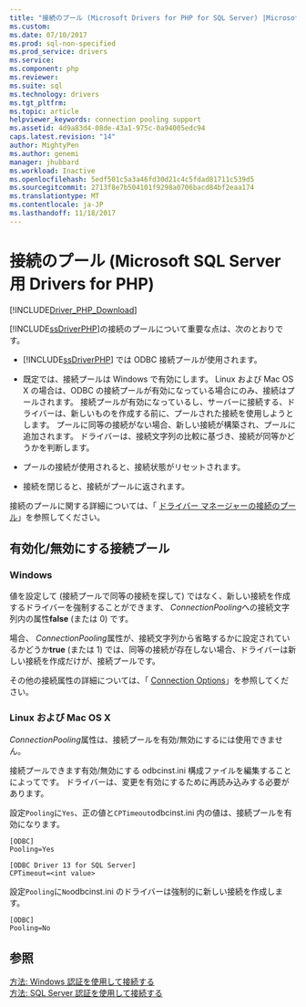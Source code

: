 ```yaml
---
title: "接続のプール (Microsoft Drivers for PHP for SQL Server) |Microsoft ドキュメント"
ms.custom: 
ms.date: 07/10/2017
ms.prod: sql-non-specified
ms.prod_service: drivers
ms.service: 
ms.component: php
ms.reviewer: 
ms.suite: sql
ms.technology: drivers
ms.tgt_pltfrm: 
ms.topic: article
helpviewer_keywords: connection pooling support
ms.assetid: 4d9a83d4-08de-43a1-975c-0a94005edc94
caps.latest.revision: "14"
author: MightyPen
ms.author: genemi
manager: jhubbard
ms.workload: Inactive
ms.openlocfilehash: 5edf501c5a3a46fd30d21c4c5fdad81711c539d5
ms.sourcegitcommit: 2713f8e7b504101f9298a0706bacd84bf2eaa174
ms.translationtype: MT
ms.contentlocale: ja-JP
ms.lasthandoff: 11/18/2017
---
```

# <a name="connection-pooling-microsoft-drivers-for-php-for-sql-server"></a>接続のプール (Microsoft SQL Server 用 Drivers for PHP)
[!INCLUDE[Driver_PHP_Download](../../includes/driver_php_download.md)]

[!INCLUDE[ssDriverPHP](../../includes/ssdriverphp_md.md)]の接続のプールについて重要な点は、次のとおりです。  
  
-   [!INCLUDE[ssDriverPHP](../../includes/ssdriverphp_md.md)] では ODBC 接続プールが使用されます。  
  
-   既定では、接続プールは Windows で有効にします。 Linux および Mac OS X の場合は、ODBC の接続プールが有効になっている場合にのみ、接続はプールされます。 接続プールが有効になっているし、サーバーに接続する、ドライバーは、新しいものを作成する前に、プールされた接続を使用しようとします。 プールに同等の接続がない場合、新しい接続が構築され、プールに追加されます。 ドライバーは、接続文字列の比較に基づき、接続が同等かどうかを判断します。  
  
-   プールの接続が使用されると、接続状態がリセットされます。  
  
-   接続を閉じると、接続がプールに返されます。  
  
接続のプールに関する詳細については、「 [ドライバー マネージャーの接続のプール](http://go.microsoft.com/fwlink/?linkid=119622)」を参照してください。  
  
## <a name="enablingdisabling-connection-pooling"></a>有効化/無効にする接続プール
### <a name="windows"></a>Windows
値を設定して (接続プールで同等の接続を探して) ではなく、新しい接続を作成するドライバーを強制することができます、 *ConnectionPooling*への接続文字列内の属性**false** (または 0) です。  
  
場合、 *ConnectionPooling*属性が、接続文字列から省略するかに設定されているかどうか**true** (または 1) では、同等の接続が存在しない場合、ドライバーは新しい接続を作成だけが、接続プールです。  
  
その他の接続属性の詳細については、「 [Connection Options](../../connect/php/connection-options.md)」を参照してください。  
### <a name="linux-and-mac-os-x"></a>Linux および Mac OS X
*ConnectionPooling*属性は、接続プールを有効/無効にするには使用できません。 

接続プールできます有効/無効にする odbcinst.ini 構成ファイルを編集することによってです。 ドライバーは、変更を有効にするために再読み込みする必要があります。

設定`Pooling`に`Yes`、正の値と`CPTimeout`odbcinst.ini 内の値は、接続プールを有効になります。 
```
[ODBC]
Pooling=Yes

[ODBC Driver 13 for SQL Server]
CPTimeout=<int value>
```
設定`Pooling`に`No`odbcinst.ini のドライバーは強制的に新しい接続を作成します。
```
[ODBC]
Pooling=No
```
  
## <a name="see-also"></a>参照  
[方法: Windows 認証を使用して接続する](../../connect/php/how-to-connect-using-windows-authentication.md)  
[方法: SQL Server 認証を使用して接続する](../../connect/php/how-to-connect-using-sql-server-authentication.md)  
  
